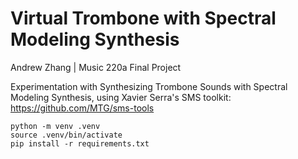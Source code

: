 # Virtual Trombone with Spectral Modeling Synthesis
Andrew Zhang | Music 220a Final Project

Experimentation with Synthesizing Trombone Sounds with Spectral Modeling Synthesis, using Xavier Serra's SMS toolkit: https://github.com/MTG/sms-tools  

```
python -m venv .venv
source .venv/bin/activate
pip install -r requirements.txt
```